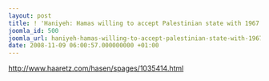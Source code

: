 ```yaml
---
layout: post
title: ! 'Haniyeh: Hamas willing to accept Palestinian state with 1967 borders'
joomla_id: 500
joomla_url: haniyeh-hamas-willing-to-accept-palestinian-state-with-1967-borders
date: 2008-11-09 06:00:57.000000000 +01:00
---
```

<p><a href="http://www.haaretz.com/hasen/spages/1035414.html">http://www.haaretz.com/hasen/spages/1035414.html</a></p>
